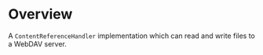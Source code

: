 
Overview
========

A `ContentReferenceHandler` implementation which can read and write files to a WebDAV server.
